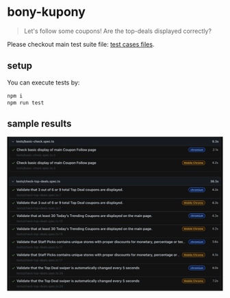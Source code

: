 # bony-kupony

> Let's follow some coupons! 
> Are the top-deals displayed correctly?

<p>
Please checkout main test suite file:
<a href="https://github.com/kwaiga8/bony-kupony/blob/main/tests/check-top-deals.spec.ts" target="_blank">test cases files</a>.
</p>

## setup
<p>
You can execute tests by:
</p>

```console
npm i 
npm run test
```
## sample results
![results](support/sample-results/sample-result.png?raw=true "Results")